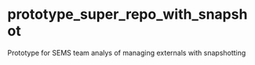 prototype_super_repo_with_snapshot
==================================

Prototype for SEMS team analys of managing externals with snapshotting
